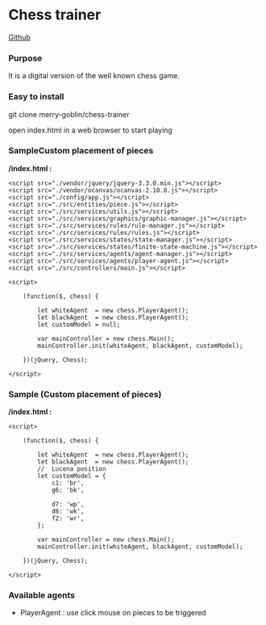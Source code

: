 Chess trainer
========================

[Github](https://github.com/merry-goblin/chess-trainer)

### Purpose

It is a digital version of the well known chess game.

### Easy to install

git clone merry-goblin/chess-trainer

open index.html in a web browser to start playing

### SampleCustom placement of pieces

**/index.html :**
```
<script src="./vendor/jquery/jquery-3.3.0.min.js"></script>
<script src="./vendor/ocanvas/ocanvas-2.10.0.js"></script>
<script src="./config/app.js"></script>
<script src="./src/entities/piece.js"></script>
<script src="./src/services/utils.js"></script>
<script src="./src/services/graphics/graphic-manager.js"></script>
<script src="./src/services/rules/rule-manager.js"></script>
<script src="./src/services/rules/rules.js"></script>
<script src="./src/services/states/state-manager.js"></script>
<script src="./src/services/states/finite-state-machine.js"></script>
<script src="./src/services/agents/agent-manager.js"></script>
<script src="./src/services/agents/player-agent.js"></script>
<script src="./src/controllers/main.js"></script>

<script>

	(function($, chess) {

		let whiteAgent  = new chess.PlayerAgent();
		let blackAgent  = new chess.PlayerAgent();
		let customModel = null;

		var mainController = new chess.Main();
		mainController.init(whiteAgent, blackAgent, customModel);

	})(jQuery, Chess);

</script>
```

### Sample (Custom placement of pieces)

**/index.html :**
```
<script>

	(function($, chess) {

		let whiteAgent  = new chess.PlayerAgent();
		let blackAgent  = new chess.PlayerAgent();
		//	Lucena position
		let customModel = {
			c1: 'br',
			g6: 'bk',

			d7: 'wp',
			d8: 'wk',
			f2: 'wr',
		};

		var mainController = new chess.Main();
		mainController.init(whiteAgent, blackAgent, customModel);

	})(jQuery, Chess);

</script>
```

### Available agents

- PlayerAgent : use click mouse on pieces to be triggered
